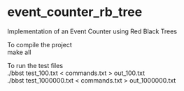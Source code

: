 # event_counter_rb_tree
Implementation of an Event Counter using Red Black Trees

To compile the project  
make all

To run the test files  
./bbst test_100.txt < commands.txt > out_100.txt  
./bbst test_1000000.txt < commands.txt > out_1000000.txt

